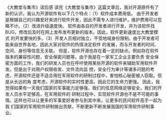 《大教堂与集市》读后感
     读完《大教堂与集市》这篇文章后，我对开源原件有了新的认识，我认为开源软件有以下几个特点：（1）软件成本费用低。
 由于开发者是根据自己的兴趣爱好来进行软件开发，因此不需专人进行维护，维护费用可以忽略不计。（2）改进升级速度快。
 软件由各自的开发者进行开发，并为该软件找BUG，修改后及时在网上发布发布更新的版本。因此，软件更新速度比大教堂模式
 的开发要快的多。（3）开发人员相对独立，不受地域身份限制。由于开发者可能来自世界各地，因此大家对软件的热情决定软件
 的发展，而与开发者的时间、空间、身份等信息无关联。
     但是，软件开源也存在着一定的缺点。例如存在软件版本的兼容性问题，安全保密问题等。由于我是在一家军工企业主要负责
 安全保密方面的工作，我们的研发人员也在呼吁使用某些开源的软件来辅助军用软件开发。但是出于对用户权限收发、文件流向监
 控，安全行为审计等诸多问题的考虑，开源软件还是不适合用在军用软件的研制过程中，害怕核心秘密被人窃取。但是从长远的角
 度考虑，开源软件的实时性更高，因此它的生命力更强。
     因此，我觉得如果有一天我们国家的军事能力足够强，我们的信息网络足够安全，我们的开发人员水平足够高，在军用软件的
 研制过程中，实现软件开源也不是不可能的事情。这样也可以让更多的军事爱好者参与到其中来，让更多的民间软件高手一起为我
 们国家的军用软件研制做出贡献，不断更新不断发展我国的军用软件研制事业。
